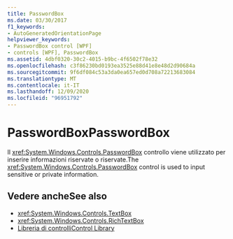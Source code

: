 ```yaml
---
title: PasswordBox
ms.date: 03/30/2017
f1_keywords:
- AutoGeneratedOrientationPage
helpviewer_keywords:
- PasswordBox control [WPF]
- controls [WPF], PasswordBox
ms.assetid: 4dbf0320-30c2-4015-b9bc-4f6502f78e32
ms.openlocfilehash: c3f86230bd0193ea3525e88d41e8e48d2d90684a
ms.sourcegitcommit: 9f6df084c53a3da0ea657ed0d708a72213683084
ms.translationtype: MT
ms.contentlocale: it-IT
ms.lasthandoff: 12/09/2020
ms.locfileid: "96951792"
---
```

# <a name="passwordbox"></a><span data-ttu-id="f5fdc-102">PasswordBox</span><span class="sxs-lookup"><span data-stu-id="f5fdc-102">PasswordBox</span></span>
<span data-ttu-id="f5fdc-103">Il <xref:System.Windows.Controls.PasswordBox> controllo viene utilizzato per inserire informazioni riservate o riservate.</span><span class="sxs-lookup"><span data-stu-id="f5fdc-103">The <xref:System.Windows.Controls.PasswordBox> control is used to input sensitive or private information.</span></span>  
  
## <a name="see-also"></a><span data-ttu-id="f5fdc-104">Vedere anche</span><span class="sxs-lookup"><span data-stu-id="f5fdc-104">See also</span></span>

- <xref:System.Windows.Controls.TextBox>
- <xref:System.Windows.Controls.RichTextBox>
- [<span data-ttu-id="f5fdc-105">Libreria di controlli</span><span class="sxs-lookup"><span data-stu-id="f5fdc-105">Control Library</span></span>](control-library.md)
